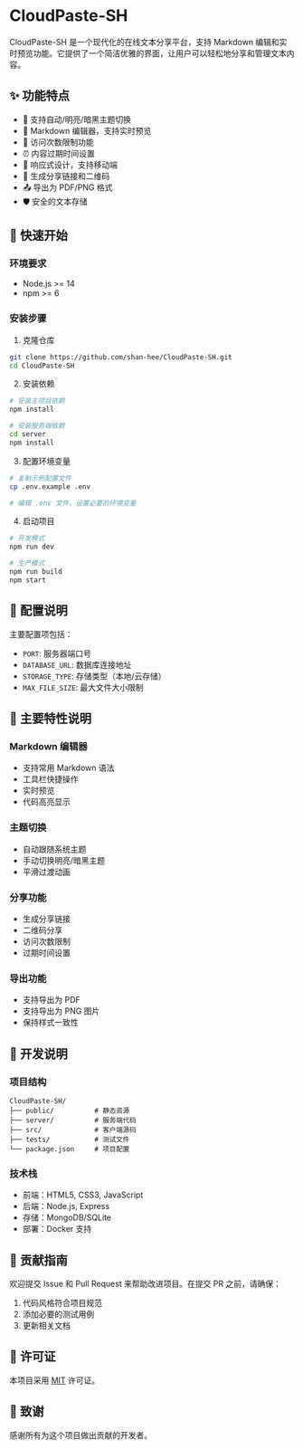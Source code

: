 # CloudPaste-SH

CloudPaste-SH 是一个现代化的在线文本分享平台，支持 Markdown 编辑和实时预览功能。它提供了一个简洁优雅的界面，让用户可以轻松地分享和管理文本内容。

## ✨ 功能特点

- 🎨 支持自动/明亮/暗黑主题切换
- 📝 Markdown 编辑器，支持实时预览
- 👀 访问次数限制功能
- ⏰ 内容过期时间设置
- 📱 响应式设计，支持移动端
- 🔗 生成分享链接和二维码
- 📤 导出为 PDF/PNG 格式
- 🛡️ 安全的文本存储

## 🚀 快速开始

### 环境要求

- Node.js >= 14
- npm >= 6

### 安装步骤

1. 克隆仓库
```bash
git clone https://github.com/shan-hee/CloudPaste-SH.git
cd CloudPaste-SH
```

2. 安装依赖
```bash
# 安装主项目依赖
npm install

# 安装服务端依赖
cd server
npm install
```

3. 配置环境变量
```bash
# 复制示例配置文件
cp .env.example .env

# 编辑 .env 文件，设置必要的环境变量
```

4. 启动项目
```bash
# 开发模式
npm run dev

# 生产模式
npm run build
npm start
```

## 🔧 配置说明

主要配置项包括：

- `PORT`: 服务器端口号
- `DATABASE_URL`: 数据库连接地址
- `STORAGE_TYPE`: 存储类型（本地/云存储）
- `MAX_FILE_SIZE`: 最大文件大小限制

## 🌟 主要特性说明

### Markdown 编辑器

- 支持常用 Markdown 语法
- 工具栏快捷操作
- 实时预览
- 代码高亮显示

### 主题切换

- 自动跟随系统主题
- 手动切换明亮/暗黑主题
- 平滑过渡动画

### 分享功能

- 生成分享链接
- 二维码分享
- 访问次数限制
- 过期时间设置

### 导出功能

- 支持导出为 PDF
- 支持导出为 PNG 图片
- 保持样式一致性

## 📝 开发说明

### 项目结构

```
CloudPaste-SH/
├── public/          # 静态资源
├── server/          # 服务端代码
├── src/             # 客户端源码
├── tests/           # 测试文件
└── package.json     # 项目配置
```

### 技术栈

- 前端：HTML5, CSS3, JavaScript
- 后端：Node.js, Express
- 存储：MongoDB/SQLite
- 部署：Docker 支持

## 🤝 贡献指南

欢迎提交 Issue 和 Pull Request 来帮助改进项目。在提交 PR 之前，请确保：

1. 代码风格符合项目规范
2. 添加必要的测试用例
3. 更新相关文档

## 📄 许可证

本项目采用 [MIT](LICENSE) 许可证。

## 🙏 致谢

感谢所有为这个项目做出贡献的开发者。
